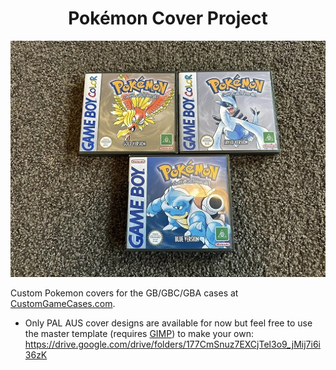 <h1 align="center">Pokémon Cover Project</h1>  

<p align="center">
  <img src="/docs/example.jpg" />
</p>

Custom Pokemon covers for the GB/GBC/GBA cases at [CustomGameCases.com](https://www.customgamecases.com/online-store/Gameboy-Gameboy-Color-Gameboy-Advance-GB-GBC-GBA-c133115504).

- Only PAL AUS cover designs are available for now but feel free to use the master template (requires [GIMP](https://www.gimp.org/)) to make your own:
https://drive.google.com/drive/folders/177CmSnuz7EXCjTel3o9_jMij7i6i36zK
